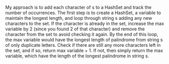 My approach is to add each character of s to a HashSet and track the number of occurrences. The first step is to create a HashSet, a variable to maintain the longest length, and loop through string s adding any new characters to the set. If the character is already in the set, increase the max variable by 2 (since you found 2 of that character) and remove the character from the set to avoid checking it again. By the end of this loop, the max variable would have the longest length of palindrome from string s of only duplicate letters. Check if there are still any more characters left in the set, and if so, return max variable + 1. If not, then simply return the max variable, which have the length of the longest palindrome in string s.
